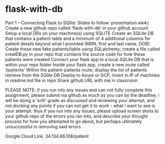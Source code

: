 # flask-with-db

Part 1 – Connecting Flask to SQlite:
Slides to follow: presentation wk4c
Create a new github repo called ‘flask-with-db’ in your
github account
Setup a local DBs on your machine(s) using SQLITE
Create an SQLite DB that contains a patient table and a
minimum of 4 additional columns for patient details beyond what I provided (MRN, first and last name, DOB)
Create these new fake patients/table using SQLalchemy;
create a file called creatDB.py in your repo that contains the source code for
how these patients were created
Connect your flask app to a local SQLite DB that is
within your repo folder
Inside your flask app, create a new route called ‘/patients’
Within the patient-patients route, display the list of
patients retrieve from the SQlite DB
Deploy to Azure or GCP, insert in IP of machines in
readme.md file in repo
Share github URL with me in classroom




PLEASE NOTE: if you run into any issues and can not fully complete this assignment, please submit via github as much as you can by the deadline; i will be doing a 'soft' grade as discussed and reviewing your attempt, and not docking any points if you can not get it to work - what i want to see is your attempt. thus if you run into any issues, please upload screen shots to your github repo of the errors you ran into, and describe your thought process for how you attempted to go about, but perhaps ultimately unsuccessful in removing said errors

Google Cloud Link: 34.134.66.108/patient
